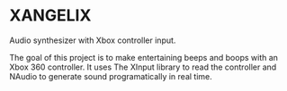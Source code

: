 # XANGELIX
Audio synthesizer with Xbox controller input.

The goal of this project is to make entertaining beeps and boops with an Xbox 360 controller.
It uses The XInput library to read the controller and NAudio to generate sound programatically in real time.
